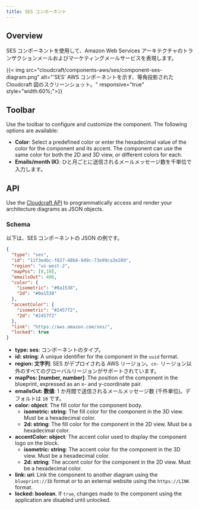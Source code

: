 ```yaml
---
title: SES コンポーネント
---
```

## Overview

SES コンポーネントを使用して、Amazon Web Services アーキテクチャのトランザクションメールおよびマーケティングメールサービスを表現します。

{{< img src="cloudcraft/components-aws/ses/component-ses-diagram.png" alt="'SES' AWS コンポーネントを示す、等角投影された Cloudcraft 図のスクリーンショット。" responsive="true" style="width:60%;">}}

## Toolbar

Use the toolbar to configure and customize the component. The following options are available:

- **Color**: Select a predefined color or enter the hexadecimal value of the color for the component and its accent. The component can use the same color for both the 2D and 3D view, or different colors for each.
- **Emails/month (K)**: ひと月ごとに送信されるメールメッセージ数を千単位で入力します。

## API

Use the [Cloudcraft API][1] to programmatically access and render your architecture diagrams as JSON objects.

### Schema

以下は、SES コンポーネントの JSON の例です。

```json
{
  "type": "ses",
  "id": "11f3e4bc-f827-48b6-9d9c-73e99ca3e289",
  "region": "us-west-2",
  "mapPos": [0,10],
  "emailsOut": 400,
  "color": {
    "isometric": "#0a1538",
    "2d": "#0a1538"
  },
  "accentColor": {
    "isometric": "#2457f2",
    "2d": "#2457f2"
  },
  "link": "https://aws.amazon.com/ses/",
  "locked": true
}
```

- **type: ses**: コンポーネントのタイプ。
- **id: string**: A unique identifier for the component in the `uuid` format.
- **region: 文字列**: SES がデプロイされる AWS リージョン。`cn-` リージョン以外のすべてのグローバルリージョンがサポートされています。
- **mapPos: [number, number]**: The position of the component in the blueprint, expressed as an x- and y-coordinate pair.
- **emailsOut: 数値**: 1 か月間で送信されるメールメッセージ数 (千件単位)。デフォルトは `10` です。
- **color: object**: The fill color for the component body.
  - **isometric: string**: The fill color for the component in the 3D view. Must be a hexadecimal color.
  - **2d: string**: The fill color for the component in the 2D view. Must be a hexadecimal color.
- **accentColor: object**: The accent color used to display the component logo on the block.
  - **isometric: string**: The accent color for the component in the 3D view. Must be a hexadecimal color.
  - **2d: string**: The accent color for the component in the 2D view. Must be a hexadecimal color.
- **link: uri**: Link the component to another diagram using the `blueprint://ID` format or to an external website using the `https://LINK` format.
- **locked: boolean**. If `true`, changes made to the component using the application are disabled until unlocked.

[1]: https://developers.cloudcraft.co/